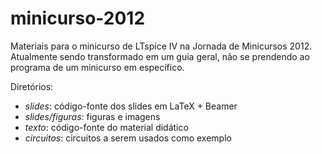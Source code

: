 minicurso-2012
==============
 
Materiais para o minicurso de LTspice IV na Jornada de Minicursos 2012. Atualmente sendo transformado em um guia geral, não se prendendo ao programa de um minicurso em específico.

Diretórios:

- *slides*: código-fonte dos slides em LaTeX + Beamer
 - *slides/figuras*: figuras e imagens
- *texto*: código-fonte do material didático
- *circuitos*: circuitos a serem usados como exemplo
